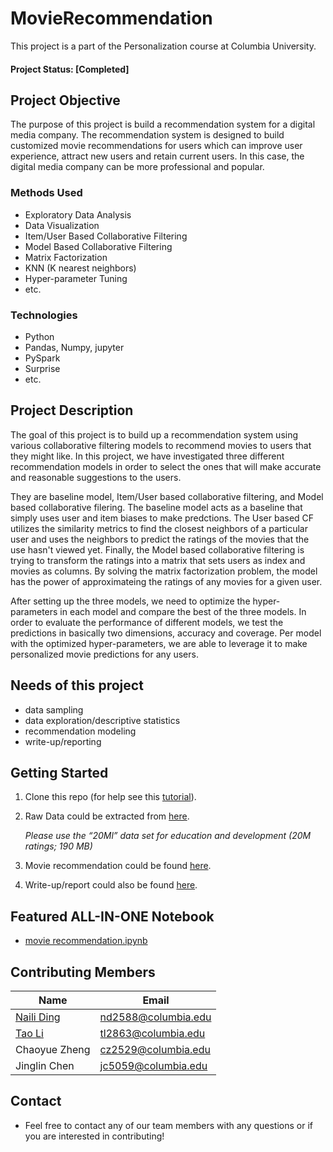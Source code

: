 # MovieRecommendation

This project is a part of the Personalization course at Columbia University.

#### Project Status: [Completed]

## Project Objective
The purpose of this project is build a recommendation system for a digital media company. The recommendation system is designed to build customized movie recommendations for users which can improve user experience, attract new users and retain current users. In this case, the digital media company can be more professional and popular.

### Methods Used
* Exploratory Data Analysis
* Data Visualization
* Item/User Based Collaborative Filtering
* Model Based Collaborative Filtering
* Matrix Factorization
* KNN (K nearest neighbors)
* Hyper-parameter Tuning
* etc.

### Technologies
* Python
* Pandas, Numpy, jupyter
* PySpark
* Surprise
* etc. 

## Project Description
The goal of this project is to build up a recommendation system using various collaborative filtering models to recommend movies to users that they might like. In this project, we have investigated three different recommendation models in order to select the ones that will make accurate and reasonable suggestions to the users. 

They are baseline model, Item/User based collaborative filtering, and Model based collaborative filering. The baseline model acts as a baseline that simply uses user and item biases to make predctions. The User based CF utilizes the similarity metrics to find the closest neighbors of a particular user and uses the neighbors to predict the ratings of the movies that the use hasn't viewed yet. Finally, the Model based collaborative filtering is trying to transform the ratings into a matrix that sets users as index and movies as columns. By solving the matrix factorization problem, the model has the power of approximateing the ratings of any movies for a given user. 

After setting up the three models, we need to optimize the hyper-parameters in each model and compare the best of the three models. In order to evaluate the performance of different models, we test the predictions in basically two dimensions, accuracy and coverage. Per model with the optimized hyper-parameters, we are able to leverage it to make personalized movie predictions for any users. 

## Needs of this project

- data sampling
- data exploration/descriptive statistics
- recommendation modeling
- write-up/reporting

## Getting Started

1. Clone this repo (for help see this [tutorial](https://help.github.com/articles/cloning-a-repository/)).
2. Raw Data could be extracted from [here](https://grouplens.org/datasets/movielens/).

    *Please use the “20Ml” data set for education and development (20M ratings; 190 MB)*
    
3. Movie recommendation could be found [here](https://github.com/nding17/MovieRecommendation).
4. Write-up/report could also be found [here](https://github.com/nding17/MovieRecommendation).

## Featured ALL-IN-ONE Notebook
* [movie recommendation.ipynb](https://github.com/nding17/MovieRecommendation/blob/master/movie%20recommendation%20v8.ipynb)


## Contributing Members

|Name     |  Email   | 
|------|-----------------|
|[Naili Ding](https://github.com/nding17)| nd2588@columbia.edu        |
|[Tao Li](https://github.com/Megatao) |     tl2863@columbia.edu    |
|Chaoyue Zheng |     cz2529@columbia.edu    |
|Jinglin Chen |     jc5059@columbia.edu    |


## Contact
* Feel free to contact any of our team members with any questions or if you are interested in contributing!
